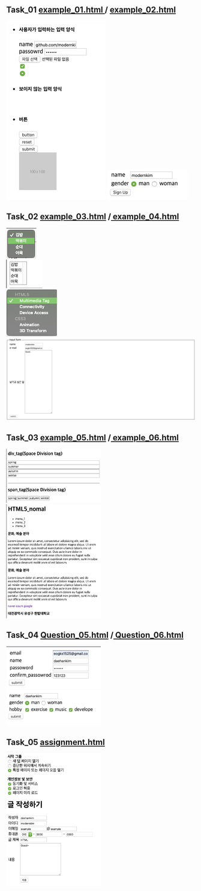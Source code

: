 ## Task_01 <u>example_01.html </u>/ <u>example_02.html</u>

<img src="./assets/example_01.png">
<img  src="./assets/example_02.png">

## Task_02 <u>example_03.html</u> /<u> example_04.html</u>
<div id = header>
<div id = body_01>
<img src="./assets/example_03_1.png">
</div>
<div id = body_02>
</div>
<img  src="./assets/example_03_3.png">
<div id = body_03>

<img  src="./assets/example_03_2.png">
</div>
</div>
<img  src="./assets/example_04.png">

## Task_03 <u>example_05.html</u> /<u> example_06.html</u>
<img  src="./assets/example_05.png" width = "50%">
<img  src="./assets/example_06.png" width = "50%">

## Task_04 <u>Question_05.html</u> /<u> Question_06.html</u>
<img  src="./assets/Q1.png" width = "50%">
<img  src="./assets/Q2.png" width = "50%">

## Task_05 <u>assignment.html</u>
<img  src="./assets/A1.png" width = "50%">
